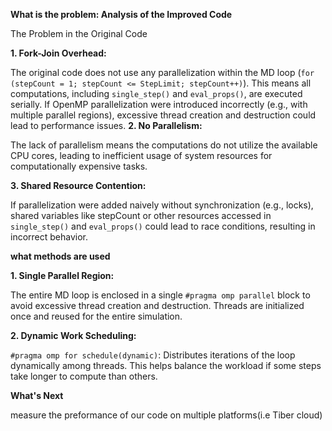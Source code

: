 **What is the problem: Analysis of the Improved Code**

The Problem in the Original Code

**1. Fork-Join Overhead:**


The original code does not use any parallelization within the MD loop (```for (stepCount = 1; stepCount <= StepLimit; stepCount++)```). This means all computations, including ```single_step()``` and ```eval_props()```, are executed serially. If OpenMP parallelization were introduced incorrectly (e.g., with multiple parallel regions), excessive thread creation and destruction could lead to performance issues.
**2. No Parallelism:**


The lack of parallelism means the computations do not utilize the available CPU cores, leading to inefficient usage of system resources for computationally expensive tasks.


**3. Shared Resource Contention:**


If parallelization were added naively without synchronization (e.g., locks), shared variables like stepCount or other resources accessed in ```single_step()``` and ```eval_props()``` could lead to race conditions, resulting in incorrect behavior.

**what methods are used**

**1. Single Parallel Region:**

The entire MD loop is enclosed in a single ```#pragma omp parallel``` block to avoid excessive thread creation and destruction. Threads are initialized once and reused for the entire simulation.

**2. Dynamic Work Scheduling:**

```#pragma omp for schedule(dynamic)```:
Distributes iterations of the loop dynamically among threads. This helps balance the workload if some steps take longer to compute than others.

**What's Next**

measure the preformance of our code on multiple platforms(i.e Tiber cloud)
